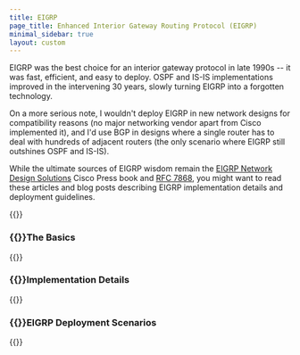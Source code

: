 ```yaml
---
title: EIGRP
page_title: Enhanced Interior Gateway Routing Protocol (EIGRP)
minimal_sidebar: true
layout: custom
---
```

EIGRP was the best choice for an interior gateway protocol in late 1990s -- it was fast, efficient, and easy to deploy. OSPF and IS-IS implementations improved in the intervening 30 years, slowly turning EIGRP into a forgotten technology.

On a more serious note, I wouldn't deploy EIGRP in new network designs for compatibility reasons (no major networking vendor apart from Cisco implemented it), and I'd use BGP in designs where a single router has to deal with hundreds of adjacent routers (the only scenario where EIGRP still outshines OSPF and IS-IS).

While the ultimate sources of EIGRP wisdom remain the [EIGRP Network Design Solutions](https://www.ciscopress.com/store/eigrp-network-design-solutions-9781578701650) Cisco Press book and [RFC 7868](https://datatracker.ietf.org/doc/html/rfc7868), you might want to read these articles and blog posts describing EIGRP implementation details and deployment guidelines.

{{<series-listing title="Blog Posts I Forgot to Categorize" notag="yes">}}

### {{<plushy confused>}}The Basics

{{<series-listing tag="basic">}}

### {{<plushy master>}}Implementation Details

{{<series-listing tag="details">}}

### {{<plushy magic>}}EIGRP Deployment Scenarios

{{<series-listing tag="deploy">}}
